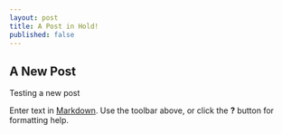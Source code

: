 ```yaml
---
layout: post
title: A Post in Hold!
published: false
---
```


## A New Post

Testing a new post

Enter text in [Markdown](http://daringfireball.net/projects/markdown/). Use the toolbar above, or click the **?** button for formatting help.

